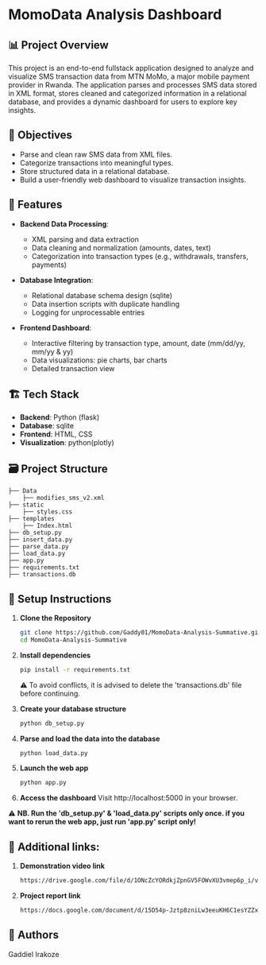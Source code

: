 # MomoData Analysis Dashboard

## 📊 Project Overview

This project is an end-to-end fullstack application designed to analyze and visualize SMS transaction data from MTN MoMo, a major mobile payment provider in Rwanda. The application parses and processes SMS data stored in XML format, stores cleaned and categorized information in a relational database, and provides a dynamic dashboard for users to explore key insights.

## 🎯 Objectives

- Parse and clean raw SMS data from XML files.
- Categorize transactions into meaningful types.
- Store structured data in a relational database.
- Build a user-friendly web dashboard to visualize transaction insights.

## 🧩 Features

- **Backend Data Processing**:
  - XML parsing and data extraction
  - Data cleaning and normalization (amounts, dates, text)
  - Categorization into transaction types (e.g., withdrawals, transfers, payments)

- **Database Integration**:
  - Relational database schema design (sqlite)
  - Data insertion scripts with duplicate handling
  - Logging for unprocessable entries

- **Frontend Dashboard**:
  - Interactive filtering by transaction type, amount, date (mm/dd/yy, mm/yy & yy)
  - Data visualizations: pie charts, bar charts
  - Detailed transaction view

## 🏗️ Tech Stack

- **Backend**: Python (flask)
- **Database**: sqlite
- **Frontend**: HTML, CSS
- **Visualization**: python(plotly)

## 🗃️ Project Structure
```
├── Data
    ├── modifies_sms_v2.xml
├── static
    ├── styles.css
├── templates
    ├── Index.html
├── db_setup.py
├── insert_data.py
├── parse_data.py
├── load_data.py
├── app.py
├── requirements.txt
├── transactions.db
```
## 🚀 Setup Instructions

1. **Clone the Repository**
   ```bash
   git clone https://github.com/Gaddy01/MomoData-Analysis-Summative.git
   cd MomoData-Analysis-Summative
   ```
2. **Install dependencies**
   ```bash
   pip install -r requirements.txt
   ```
   ⚠️ To avoid conflicts, it is advised to delete the 'transactions.db' file before continuing.
   
4. **Create your database structure**
   ```bash
   python db_setup.py
   ```
5. **Parse and load the data into the database**
   ```bash
   python load_data.py
   ```
6. **Launch the web app**
   ```bash
   python app.py
   ```
7. **Access the dashboard**
   Visit http://localhost:5000 in your browser.

⚠️ **NB. Run the 'db_setup.py' & 'load_data.py' scripts only once. if you want to rerun the web app, just run 'app.py' script only!**

## 📌 Additional links:

1. **Demonstration video link**
   ```bash
   https://drive.google.com/file/d/1ONcZcYORdkjZpnGV5FOWvXU3vmep6p_i/view?usp=sharing
   ```
2. **Project report link**
   ```bash
   https://docs.google.com/document/d/15D54p-Jztp8zniLw3eeuKH6C1esYZZxNImzVYiWPCHk/edit?usp=sharing
   ```

## 📝 Authors

   Gaddiel Irakoze